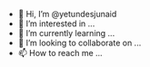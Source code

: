 - 👋 Hi, I’m @yetundesjunaid
- 👀 I’m interested in ...
- 🌱 I’m currently learning ...
- 💞️ I’m looking to collaborate on ...
- 📫 How to reach me ...

<!---
yetundesjunaid/yetundesjunaid is a ✨ special ✨ repository because its `README.md` (this file) appears on your GitHub profile.
You can click the Preview link to take a look at your changes.
--->
